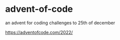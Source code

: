 # advent-of-code

an advent for coding challenges to 25th of december

https://adventofcode.com/2022/
